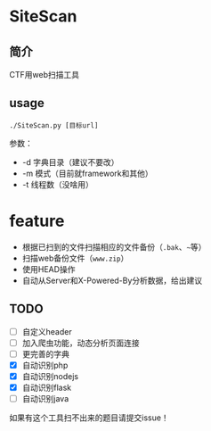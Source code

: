 # SiteScan

## 简介

CTF用web扫描工具

## usage

`./SiteScan.py [目标url]`

参数：

* -d 字典目录（建议不要改）
* -m 模式（目前就framework和其他）
* -t 线程数（没啥用）

# feature

* 根据已扫到的文件扫描相应的文件备份（`.bak`、`~`等）
* 扫描web备份文件（`www.zip`）
* 使用HEAD操作
* 自动从Server和X-Powered-By分析数据，给出建议

## TODO

* [ ] 自定义header
* [ ] 加入爬虫功能，动态分析页面连接
* [ ] 更完善的字典
* [x] 自动识别php
* [x] 自动识别nodejs
* [x] 自动识别flask
* [ ] 自动识别java

如果有这个工具扫不出来的题目请提交issue！